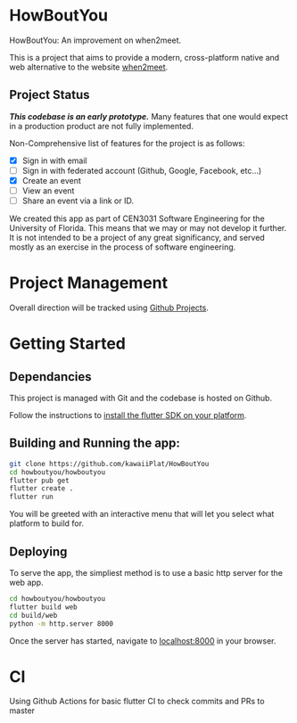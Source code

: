 # HowBoutYou
HowBoutYou: An improvement on when2meet.

This is a project that aims to provide a modern, cross-platform native and web alternative to the website [when2meet](https://www.when2meet.com).

## Project Status
***This codebase is an early prototype.*** Many features that one would expect in a production product are not fully implemented.

Non-Comprehensive list of features for the project is as follows:
- [x] Sign in with email
- [ ] Sign in with federated account (Github, Google, Facebook, etc...)
- [x] Create an event
- [ ] View an event
- [ ] Share an event via a link or ID.

We created this app as part of CEN3031 Software Engineering for the University of Florida. This means that we may or may not develop it further. It is not intended to be a project of any great significancy, and served mostly as an exercise in the process of software engineering.

# Project Management
Overall direction will be tracked using [Github Projects](https://github.com/kawaiiPlat/HowBoutYou/projects/).

# Getting Started
## Dependancies
This project is managed with Git and the codebase is hosted on Github.

Follow the instructions to [install the flutter SDK on your platform](https://docs.flutter.dev/get-started/install).

## Building and Running the app:
```bash
git clone https://github.com/kawaiiPlat/HowBoutYou
cd howboutyou/howboutyou
flutter pub get
flutter create .
flutter run
```
You will be greeted with an interactive menu that will let you select what platform to build for.


## Deploying
To serve the app, the simpliest method is to use a basic http server for the web app.
```bash
cd howboutyou/howboutyou
flutter build web
cd build/web
python -m http.server 8000
```
Once the server has started, navigate to [localhost:8000](http://localhost:8000) in your browser.

# CI
Using Github Actions for basic flutter CI to check commits and PRs to master
